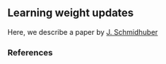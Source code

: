 ## Learning weight updates 

Here, we describe a paper by [J. Schmidhuber](^Sch1992)














### References
[^Sch1992]: Schmidhuber, J. (1992). Learning to control fast-weight memories: An alternative to dynamic recurrent networks. Neural Computation, 4(1), 131-139.).
